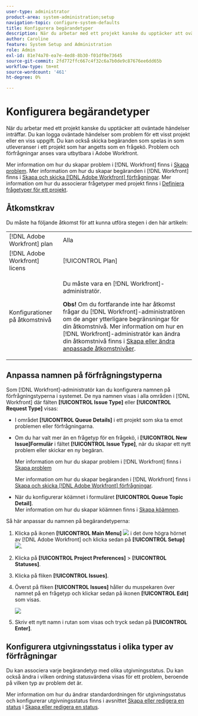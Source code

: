 ```yaml
---
user-type: administrator
product-area: system-administration;setup
navigation-topic: configure-system-defaults
title: Konfigurera begärandetyper
description: När du arbetar med ett projekt kanske du upptäcker att oväntade händelser inträffar. Du kan logga oväntade händelser som problem för ett visst projekt eller en viss uppgift. Du kan också skicka begäranden som spelas in som utleveranser i ett projekt som har angetts som en frågekö. Problem och förfrågningar anses vara utbytbara i Adobe Workfront.
author: Caroline
feature: System Setup and Administration
role: Admin
exl-id: 81e74a70-ea7e-4ed8-8b30-f01df0e73645
source-git-commit: 2fd772ffc667c4f32c6a7b0de9c87676ee6dd65b
workflow-type: tm+mt
source-wordcount: '461'
ht-degree: 0%

---
```


# Konfigurera begärandetyper

När du arbetar med ett projekt kanske du upptäcker att oväntade händelser inträffar. Du kan logga oväntade händelser som problem för ett visst projekt eller en viss uppgift. Du kan också skicka begäranden som spelas in som utleveranser i ett projekt som har angetts som en frågekö. Problem och förfrågningar anses vara utbytbara i Adobe Workfront.

Mer information om hur du skapar problem i [!DNL Workfront] finns i [Skapa problem](../../../manage-work/issues/manage-issues/create-issues.md). Mer information om hur du skapar begäranden i [!DNL Workfront] finns i [Skapa och skicka [!DNL Adobe Workfront] förfrågningar](../../../manage-work/requests/create-requests/create-submit-requests.md). Mer information om hur du associerar frågetyper med projekt finns i [Definiera frågetyper för ett projekt](../../../manage-work/requests/create-and-manage-request-queues/define-request-types-for-project.md).

## Åtkomstkrav

Du måste ha följande åtkomst för att kunna utföra stegen i den här artikeln:

<table style="table-layout:auto"> 
 <col> 
 <col> 
 <tbody> 
  <tr> 
   <td role="rowheader">[!DNL Adobe Workfront] plan</td> 
   <td>Alla</td> 
  </tr> 
  <tr> 
   <td role="rowheader">[!DNL Adobe Workfront] licens</td> 
   <td>[!UICONTROL Plan]</td> 
  </tr> 
  <tr> 
   <td role="rowheader">Konfigurationer på åtkomstnivå</td> 
   <td> <p>Du måste vara en [!DNL Workfront]-administratör.</p> <p><b>Obs!</b> Om du fortfarande inte har åtkomst frågar du [!DNL Workfront]-administratören om de anger ytterligare begränsningar för din åtkomstnivå. Mer information om hur en [!DNL Workfront]-administratör kan ändra din åtkomstnivå finns i <a href="../../../administration-and-setup/add-users/configure-and-grant-access/create-modify-access-levels.md" class="MCXref xref">Skapa eller ändra anpassade åtkomstnivåer</a>.</p> </td> 
  </tr> 
 </tbody> 
</table>

<!--
THIS IS DRAFTED IN FLARE
<h2>Set what issue or request types are allowed for a project</h2>
<p>You can organize the kind of issues or requests that are logged in Workfront by Request Types. This organization is useful for reporting reasons and for helping users understand what kind of unexpected work might occur during the lifetime of a project.</p>
<p>You can specify the type of requests that can be logged on a project when you configure the <strong>Queue Details</strong> area for the project. </p>
<ol>
<li value="1"> <p> Click <strong>Projects</strong> in the Main Menu. <img src="assets/main-menu-icon.png"> </p> </li>
<li value="2">Click the name of the project to open it.</li>
<li value="3"> In the left panel, click <strong>Queue Details</strong>. </li>
<li value="4"> <p>In the <strong>Queue Properties</strong> section, select the <strong>Request Types</strong> you want for the project.</p> <note type="note">
You must have at least one request type selected. You can select multiple request types.
</note> </li>
<li value="5"> <p>Click <strong>Save</strong>.</p> <p>The request types you specified will be available to select when you enter a new issue on a task or a project, or when you submit a new request to the project.</p> </li>
</ol>
</div>
-->

## Anpassa namnen på förfrågningstyperna

Som [!DNL Workfront]-administratör kan du konfigurera namnen på förfrågningstyperna i systemet. De nya namnen visas i alla områden i [!DNL Workfront] där fälten **[!UICONTROL Issue Type]** eller **[!UICONTROL Request Type]** visas:

* I området **[!UICONTROL Queue Details]** i ett projekt som ska ta emot problemen eller förfrågningarna.
* Om du har valt mer än en frågetyp för en frågekö, i **[!UICONTROL New Issue]Formulär** i fältet **[!UICONTROL Issue Type]**, när du skapar ett nytt problem eller skickar en ny begäran.

  Mer information om hur du skapar problem i [!DNL Workfront] finns i [Skapa problem](../../../manage-work/issues/manage-issues/create-issues.md)

  Mer information om hur du skapar begäranden i [!DNL Workfront] finns i [Skapa och skicka [!DNL Adobe Workfront] förfrågningar](../../../manage-work/requests/create-requests/create-submit-requests.md).

* När du konfigurerar köämnet i formuläret **[!UICONTROL Queue Topic Detail]**.\
   Mer information om hur du skapar köämnen finns i [Skapa köämnen](../../../manage-work/requests/create-and-manage-request-queues/create-queue-topics.md).

Så här anpassar du namnen på begärandetyperna:

1. Klicka på ikonen **[!UICONTROL Main Menu]** ![](assets/main-menu-icon.png) i det övre högra hörnet av [!DNL Adobe Workfront] och klicka sedan på **[!UICONTROL Setup]** ![](assets/gear-icon-settings.png).

1. Klicka på **[!UICONTROL Project Preferences]** > **[!UICONTROL Statuses]**.

1. Klicka på fliken **[!UICONTROL Issues]**.
1. Överst på fliken **[!UICONTROL Issues]** håller du muspekaren över namnet på en frågetyp och klickar sedan på ikonen **[!UICONTROL Edit]** som visas.

   ![](assets/edit-request-type-name-nwe.png)

1. Skriv ett nytt namn i rutan som visas och tryck sedan på **[!UICONTROL Enter]**.

## Konfigurera utgivningsstatus i olika typer av förfrågningar

Du kan associera varje begärandetyp med olika utgivningsstatus. Du kan också ändra i vilken ordning statusvärdena visas för ett problem, beroende på vilken typ av problem det är.

Mer information om hur du ändrar standardordningen för utgivningsstatus och konfigurerar utgivningsstatus finns i avsnittet [Skapa eller redigera en status](../../../administration-and-setup/customize-workfront/creating-custom-status-and-priority-labels/create-or-edit-a-status.md) i [Skapa eller redigera en status](../../../administration-and-setup/customize-workfront/creating-custom-status-and-priority-labels/create-or-edit-a-status.md).
